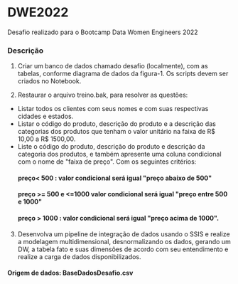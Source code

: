 # DWE2022
Desafio realizado para o Bootcamp Data Women Engineers 2022

### Descrição

1. Criar um banco de dados chamado desafio (localmente), com as tabelas, conforme diagrama de dados da figura-1. Os scripts devem ser criados no Notebook.

2. Restaurar o arquivo treino.bak, para resolver as questões:
- Listar todos os clientes com seus nomes e com suas respectivas cidades e estados.
- Listar o código do produto, descrição do produto e a descrição das categorias dos produtos que tenham o valor unitário na faixa de R$ 10,00 a R$ 1500,00.
- Liste o código do produto, descrição do produto e descrição da categoria dos produtos, e também apresente uma coluna condicional com o nome de "faixa de preço". Com os seguintes critérios:
  #### preço< 500 : valor condicional será igual "preço abaixo de 500"
  #### preço >= 500 e <=1000 valor condicional será igual "preço entre 500 e 1000"
  #### preço > 1000 : valor condicional será igual "preço acima de 1000".
  
3. Desenvolva um pipeline de integração de dados usando o SSIS e realize a modelagem multidimensional, desnormalizando os dados, gerando um DW, a tabela fato e suas dimensões de acordo com seu entendimento e realize a carga de dados disponibilizados.
#### Origem de dados: BaseDadosDesafio.csv
